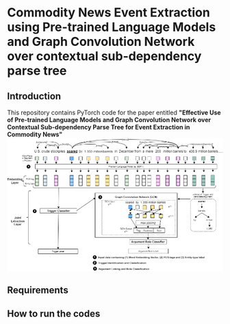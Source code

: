 # Commodity News Event Extraction using Pre-trained Language Models and Graph Convolution Network over contextual sub-dependency parse tree

## Introduction
This repository contains PyTorch code for the paper entitled **"Effective Use of Pre-trained Language Models and Graph Convolution Network over Contextual Sub-dependency Parse Tree for Event Extraction in Commodity News"**
![Architecture](fig/architecture_without_polaritymodality.png)

## Requirements

## How to run the codes
